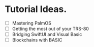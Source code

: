 # Tutorial Ideas.

- [ ] Mastering PalmOS
- [ ] Getting the most out of your TRS-80
- [ ] Bridging SwiftUI and Visual Basic
- [ ] Blockchains with BASIC
